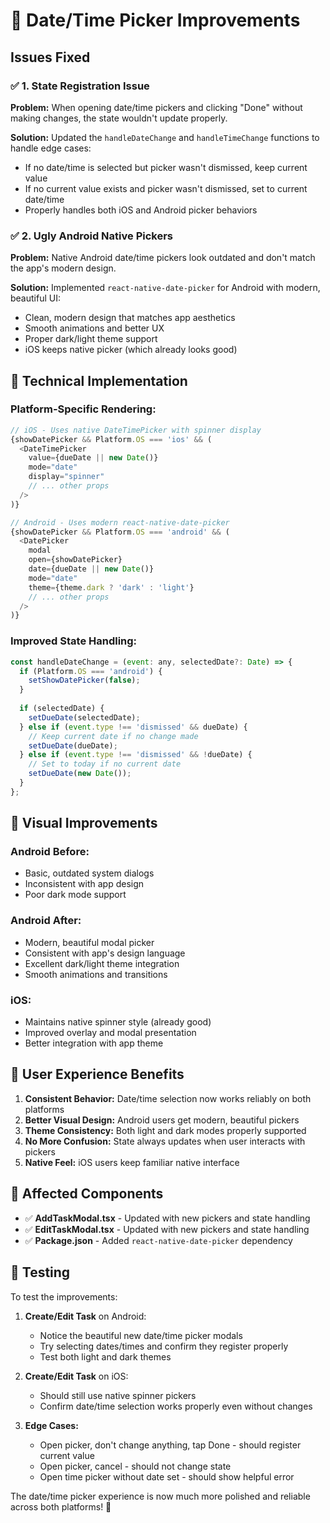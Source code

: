 # 📅 Date/Time Picker Improvements

## Issues Fixed

### ✅ **1. State Registration Issue**
**Problem:** When opening date/time pickers and clicking "Done" without making changes, the state wouldn't update properly.

**Solution:** Updated the `handleDateChange` and `handleTimeChange` functions to handle edge cases:
- If no date/time is selected but picker wasn't dismissed, keep current value
- If no current value exists and picker wasn't dismissed, set to current date/time
- Properly handles both iOS and Android picker behaviors

### ✅ **2. Ugly Android Native Pickers**
**Problem:** Native Android date/time pickers look outdated and don't match the app's modern design.

**Solution:** Implemented `react-native-date-picker` for Android with modern, beautiful UI:
- Clean, modern design that matches app aesthetics
- Smooth animations and better UX
- Proper dark/light theme support
- iOS keeps native picker (which already looks good)

## 🔧 **Technical Implementation**

### **Platform-Specific Rendering:**
```javascript
// iOS - Uses native DateTimePicker with spinner display
{showDatePicker && Platform.OS === 'ios' && (
  <DateTimePicker
    value={dueDate || new Date()}
    mode="date"
    display="spinner"
    // ... other props
  />
)}

// Android - Uses modern react-native-date-picker
{showDatePicker && Platform.OS === 'android' && (
  <DatePicker
    modal
    open={showDatePicker}
    date={dueDate || new Date()}
    mode="date"
    theme={theme.dark ? 'dark' : 'light'}
    // ... other props
  />
)}
```

### **Improved State Handling:**
```javascript
const handleDateChange = (event: any, selectedDate?: Date) => {
  if (Platform.OS === 'android') {
    setShowDatePicker(false);
  }
  
  if (selectedDate) {
    setDueDate(selectedDate);
  } else if (event.type !== 'dismissed' && dueDate) {
    // Keep current date if no change made
    setDueDate(dueDate);
  } else if (event.type !== 'dismissed' && !dueDate) {
    // Set to today if no current date
    setDueDate(new Date());
  }
};
```

## 🎨 **Visual Improvements**

### **Android Before:**
- Basic, outdated system dialogs
- Inconsistent with app design
- Poor dark mode support

### **Android After:**
- Modern, beautiful modal picker
- Consistent with app's design language
- Excellent dark/light theme integration
- Smooth animations and transitions

### **iOS:**
- Maintains native spinner style (already good)
- Improved overlay and modal presentation
- Better integration with app theme

## 📱 **User Experience Benefits**

1. **Consistent Behavior:** Date/time selection now works reliably on both platforms
2. **Better Visual Design:** Android users get modern, beautiful pickers
3. **Theme Consistency:** Both light and dark modes properly supported
4. **No More Confusion:** State always updates when user interacts with pickers
5. **Native Feel:** iOS users keep familiar native interface

## 🔄 **Affected Components**

- ✅ **AddTaskModal.tsx** - Updated with new pickers and state handling
- ✅ **EditTaskModal.tsx** - Updated with new pickers and state handling
- ✅ **Package.json** - Added `react-native-date-picker` dependency

## 🧪 **Testing**

To test the improvements:

1. **Create/Edit Task** on Android:
   - Notice the beautiful new date/time picker modals
   - Try selecting dates/times and confirm they register properly
   - Test both light and dark themes

2. **Create/Edit Task** on iOS:
   - Should still use native spinner pickers
   - Confirm date/time selection works properly even without changes

3. **Edge Cases:**
   - Open picker, don't change anything, tap Done - should register current value
   - Open picker, cancel - should not change state
   - Open time picker without date set - should show helpful error

The date/time picker experience is now much more polished and reliable across both platforms! 🎉 